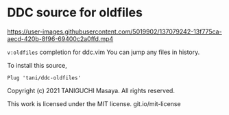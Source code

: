 # DDC source for oldfiles

https://user-images.githubusercontent.com/5019902/137079242-13f775ca-aecd-420b-8f96-69400c2a0ffd.mp4

`v:oldfiles` completion for ddc.vim
You can jump any files in history.

To install this source,

```viml
Plug 'tani/ddc-oldfiles'
```

Copyright (c) 2021 TANIGUCHI Masaya. All rights reserved.

This work is licensed under the MIT license.
git.io/mit-license
